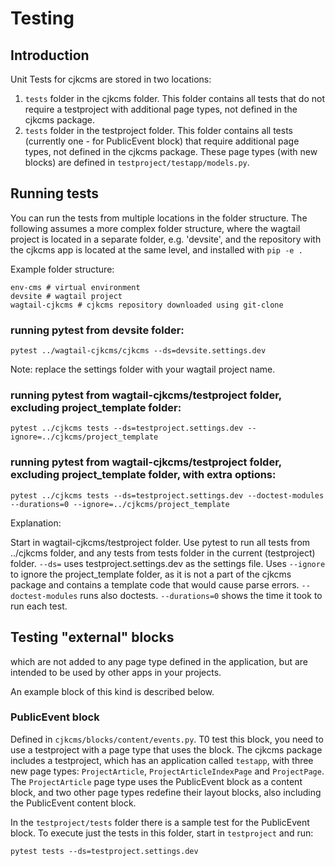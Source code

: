 # Testing

## Introduction

Unit Tests for cjkcms are stored in two locations:

1. `tests` folder in the cjkcms folder. This folder contains all tests that do not require a testproject with additional page types, not defined in the cjkcms package.
2. `tests` folder in the testproject folder. This folder contains all tests (currently one - for PublicEvent block) that require  additional page types, not defined in the cjkcms package. These page types (with new blocks) are defined in `testproject/testapp/models.py`.

## Running tests

You can run the tests from multiple locations in the folder structure. The following assumes a more complex folder structure, where the wagtail project is located in a separate folder, e.g. 'devsite', and the repository with the cjkcms app is located at the same level, and installed with `pip -e .` 

Example folder structure:
```
env-cms # virtual environment
devsite # wagtail project
wagtail-cjkcms # cjkcms repository downloaded using git-clone
```

### running pytest from devsite folder:
```
pytest ../wagtail-cjkcms/cjkcms --ds=devsite.settings.dev
```
Note: replace the settings folder with your wagtail project name.

### running pytest from wagtail-cjkcms/testproject folder, excluding project_template folder:
```
pytest ../cjkcms tests --ds=testproject.settings.dev --ignore=../cjkcms/project_template
```


### running pytest from wagtail-cjkcms/testproject folder, excluding project_template folder, with extra options:
```
pytest ../cjkcms tests --ds=testproject.settings.dev --doctest-modules --durations=0 --ignore=../cjkcms/project_template
```
Explanation:

Start in wagtail-cjkcms/testproject folder.
Use pytest to run all tests from ../cjkcms folder, and any tests from tests folder in the current (testproject) folder.
`--ds=` uses testproject.settings.dev as the settings file. Uses `--ignore` to ignore the project_template folder, as it is not a part of the cjkcms package and contains a template code that would cause parse errors. `--doctest-modules` runs also doctests. `--durations=0` shows the time it took to run each test.

## Testing "external" blocks 
which are not added to any page type defined in the application, but are intended to be used by other apps in your projects.

An example block of this kind is described below.

### PublicEvent block
Defined in `cjkcms/blocks/content/events.py`.
T0 test this block, you need to use a testproject with a page type that uses the block. The cjkcms package includes a testproject, which has an application called `testapp`, with three new page types: `ProjectArticle`, `ProjectArticleIndexPage` and `ProjectPage`. The `ProjectArticle` page type uses the PublicEvent block as a content block, and two other page types redefine their layout blocks, also including the PublicEvent content block.

In the `testproject/tests` folder there is a sample test for the PublicEvent block. To execute just the tests in this folder, start in `testproject` and run:
```
pytest tests --ds=testproject.settings.dev
```
